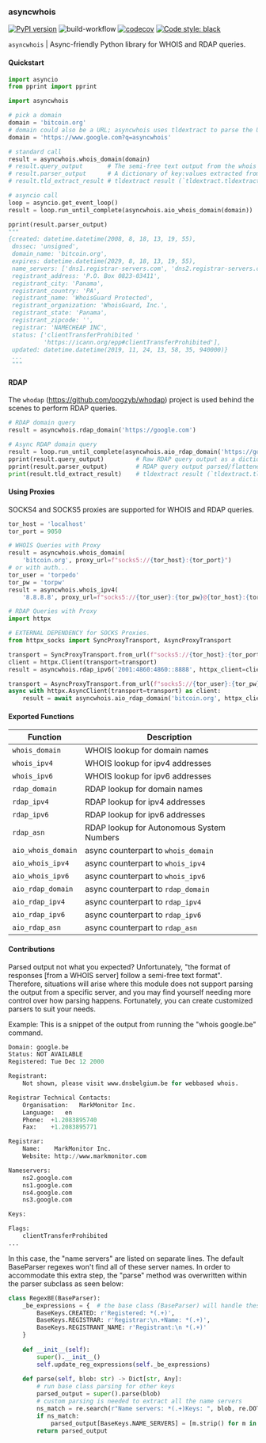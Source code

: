 ### asyncwhois

[![PyPI version](https://badge.fury.io/py/asyncwhois.svg)](https://badge.fury.io/py/asyncwhois)
![build-workflow](https://github.com/pogzyb/asyncwhois/actions/workflows/build-and-test.yml/badge.svg)
[![codecov](https://codecov.io/gh/pogzyb/asyncwhois/branch/master/graph/badge.svg?token=Q4xtgezXGX)](https://codecov.io/gh/pogzyb/asyncwhois)
[![Code style: black](https://img.shields.io/badge/code%20style-black-000000.svg)](https://github.com/psf/black)

`asyncwhois` | Async-friendly Python library for WHOIS and RDAP queries.

#### Quickstart

```python
import asyncio
from pprint import pprint

import asyncwhois

# pick a domain
domain = 'bitcoin.org'
# domain could also be a URL; asyncwhois uses tldextract to parse the URL
domain = 'https://www.google.com?q=asyncwhois'

# standard call
result = asyncwhois.whois_domain(domain)
# result.query_output       # The semi-free text output from the whois server
# result.parser_output      # A dictionary of key:values extracted from query_output
# result.tld_extract_result # tldextract result (`tldextract.tldextract.ExtractResult`)

# asyncio call
loop = asyncio.get_event_loop()
result = loop.run_until_complete(asyncwhois.aio_whois_domain(domain))

pprint(result.parser_output)
"""
{created: datetime.datetime(2008, 8, 18, 13, 19, 55),
 dnssec: 'unsigned',
 domain_name: 'bitcoin.org',
 expires: datetime.datetime(2029, 8, 18, 13, 19, 55),
 name_servers: ['dns1.registrar-servers.com', 'dns2.registrar-servers.com'],
 registrant_address: 'P.O. Box 0823-03411',
 registrant_city: 'Panama',
 registrant_country: 'PA',
 registrant_name: 'WhoisGuard Protected',
 registrant_organization: 'WhoisGuard, Inc.',
 registrant_state: 'Panama',
 registrant_zipcode: '',
 registrar: 'NAMECHEAP INC',
 status: ['clientTransferProhibited '
          'https://icann.org/epp#clientTransferProhibited'],
 updated: datetime.datetime(2019, 11, 24, 13, 58, 35, 940000)}
 ...
 """
```

#### RDAP

The `whodap` (https://github.com/pogzyb/whodap) project is used behind the scenes to perform RDAP queries.

```python
# RDAP domain query
result = asyncwhois.rdap_domain('https://google.com')

# Async RDAP domain query
result = loop.run_until_complete(asyncwhois.aio_rdap_domain('https://google.com'))
pprint(result.query_output)         # Raw RDAP query output as a dictionary
pprint(result.parser_output)        # RDAP query output parsed/flattened into a WHOIS-like dictionary
print(result.tld_extract_result)    # tldextract result (`tldextract.tldextract.ExtractResult`)

```

#### Using Proxies

SOCKS4 and SOCKS5 proxies are supported for WHOIS and RDAP queries.

```python
tor_host = 'localhost'
tor_port = 9050

# WHOIS Queries with Proxy
result = asyncwhois.whois_domain(
    'bitcoin.org', proxy_url=f"socks5://{tor_host}:{tor_port}")
# or with auth...
tor_user = 'torpedo'
tor_pw = 'torpw'
result = asyncwhois.whois_ipv4(
    '8.8.8.8', proxy_url=f"socks5://{tor_user}:{tor_pw}@{tor_host}:{tor_port}")

# RDAP Queries with Proxy
import httpx

# EXTERNAL DEPENDENCY for SOCKS Proxies.
from httpx_socks import SyncProxyTransport, AsyncProxyTransport 

transport = SyncProxyTransport.from_url(f"socks5://{tor_host}:{tor_port}")
client = httpx.Client(transport=transport)
result = asyncwhois.rdap_ipv6('2001:4860:4860::8888', httpx_client=client)

transport = AsyncProxyTransport.from_url(f"socks5://{tor_user}:{tor_pw}@{tor_host}:{tor_port}")
async with httpx.AsyncClient(transport=transport) as client:
    result = await asyncwhois.aio_rdap_domain('bitcoin.org', httpx_client=client)

```

#### Exported Functions

| Function      | Description |
| ----------- | ----------- |
|  `whois_domain`          | WHOIS lookup for domain names     |
|  `whois_ipv4`            | WHOIS lookup for ipv4 addresses   |
|  `whois_ipv6`            | WHOIS lookup for ipv6 addresses   |
|  `rdap_domain`     | RDAP lookup for domain names      |
|  `rdap_ipv4`       | RDAP lookup for ipv4 addresses    |
|  `rdap_ipv6`       | RDAP lookup for ipv6 addresses    |
|  `rdap_asn`        | RDAP lookup for Autonomous System Numbers    |
|  `aio_whois_domain`      | async counterpart to `whois_domain`      |
|  `aio_whois_ipv4`        | async counterpart to `whois_ipv4`      |
|  `aio_whois_ipv6`        | async counterpart to `whois_ipv6`      |
|  `aio_rdap_domain` | async counterpart to `rdap_domain`      |
|  `aio_rdap_ipv4`   | async counterpart to `rdap_ipv4`      |
|  `aio_rdap_ipv6`   | async counterpart to `rdap_ipv6`      |
|  `aio_rdap_asn`    | async counterpart to `rdap_asn`      |

#### Contributions

Parsed output not what you expected? Unfortunately, "the format of responses [from a WHOIS server] follow a semi-free text format". Therefore,
situations will arise where this module does not support parsing the output from a specific server, and you may find
yourself needing more control over how parsing happens. Fortunately, you can create customized parsers to suit your needs.

Example: This is a snippet of the output from running the "whois google.be" command.
```python
Domain:	google.be
Status:	NOT AVAILABLE
Registered:	Tue Dec 12 2000

Registrant:
    Not shown, please visit www.dnsbelgium.be for webbased whois.

Registrar Technical Contacts:
    Organisation:	MarkMonitor Inc.
    Language:	en
    Phone:	+1.2083895740
    Fax:	+1.2083895771

Registrar:
    Name:	 MarkMonitor Inc.
    Website: http://www.markmonitor.com

Nameservers:
    ns2.google.com
    ns1.google.com
    ns4.google.com
    ns3.google.com

Keys:

Flags:
    clientTransferProhibited
...
```
In this case, the "name servers" are listed on separate lines. The default BaseParser regexes
won't find all of these server names. In order to accommodate this extra step, the "parse" method was
overwritten within the parser subclass as seen below:
```python
class RegexBE(BaseParser):
    _be_expressions = {  # the base class (BaseParser) will handle these regexes
        BaseKeys.CREATED: r'Registered: *(.+)',
        BaseKeys.REGISTRAR: r'Registrar:\n.+Name: *(.+)',
        BaseKeys.REGISTRANT_NAME: r'Registrant:\n *(.+)'
    }
    
    def __init__(self):
        super().__init__()
        self.update_reg_expressions(self._be_expressions)
    
    def parse(self, blob: str) -> Dict[str, Any]:
        # run base class parsing for other keys
        parsed_output = super().parse(blob)
        # custom parsing is needed to extract all the name servers
        ns_match = re.search(r"Name servers: *(.+)Keys: ", blob, re.DOTALL)
        if ns_match:
            parsed_output[BaseKeys.NAME_SERVERS] = [m.strip() for m in ns_match.group(1).split('\n') if m.strip()]
        return parsed_output
```